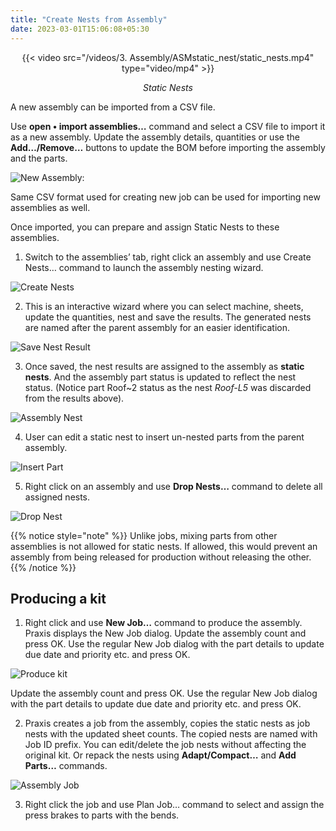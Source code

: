 ```yaml
---
title: "Create Nests from Assembly"
date: 2023-03-01T15:06:08+05:30
---
```


<div style="text-align: center">{{< video src="/videos/3. Assembly/ASMstatic_nest/static_nests.mp4" type="video/mp4" >}}</div>

*<div style="text-align: center">Static Nests</div>*

A new assembly can be imported from a CSV file. 

Use **open • import assemblies…** command and select a CSV file to import it as a new assembly.
Update the assembly details, quantities or use the **Add…/Remove…** buttons to update the BOM before importing the assembly and the parts.

![New Assembly:](/images/NewAssembly.png?classes=left)

Same CSV format used for creating new job can be used for importing new assemblies as well.

Once imported, you can prepare and assign Static Nests to these assemblies.

1. Switch to the assemblies’ tab, right click an assembly and use Create Nests… command to launch the assembly nesting wizard.

![Create Nests](/images/CreateNests.png)

2. This is an interactive wizard where you can select machine, sheets, update the quantities, nest and save the results. The generated nests are named after the parent assembly for an easier identification.

![Save Nest Result](/images/SaveNestResult.png)

3. Once saved, the nest results are assigned to the assembly as **static nests**. And the assembly part status is updated to reflect the nest status. (Notice part Roof~2 status as the nest *Roof-L5* was discarded from the results above).

![Assembly Nest](/images/AssemblyNest.png)

4. User can edit a static nest to insert un-nested parts from the parent assembly.

![Insert Part](/images/InsertPart.png)

5. Right click on an assembly and use **Drop Nests…** command to delete all assigned nests.

![Drop Nest](/images/DropNest.png)

{{% notice style="note" %}}
Unlike jobs, mixing parts from other assemblies is not allowed for static nests. If allowed, this would prevent an assembly from being released for production without releasing the other.
{{% /notice %}}

Producing a kit
-----------------
1. Right click and use **New Job…** command to produce the assembly. Praxis displays the New Job dialog. Update the assembly count and press OK. Use the regular New Job dialog with the part details to update due date and priority etc. and press OK. 

![Produce kit](/images/ProduceKit.png)

Update the assembly count and press OK. Use the regular New Job dialog with the part details to update due date and priority etc. and press OK.

2. Praxis creates a job from the assembly, copies the static nests as job nests with the updated sheet counts. The copied nests are named with Job ID prefix. You can edit/delete the job nests without affecting the original kit. Or repack the nests using **Adapt/Compact…** and **Add Parts…** commands.

![Assembly Job](/images/AssemblyJob.png)

3. Right click the job and use Plan Job… command to select and assign the press brakes to parts with the bends.